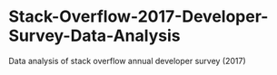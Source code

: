 # Stack-Overflow-2017-Developer-Survey-Data-Analysis
Data analysis of stack overflow annual developer survey (2017)
